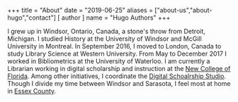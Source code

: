 +++
title = "About"
date = "2019-06-25"
aliases = ["about-us","about-hugo","contact"]
[ author ]
  name = "Hugo Authors"
+++

I grew up in Windsor, Ontario, Canada, a stone's throw from Detroit, Michigan. I studied History at the University of Windsor and McGill University in Montreal. In September 2016, I moved to London, Canada to study Library Science at Western University. From May to December 2017 I worked in Bibliometrics at the University of Waterloo. I am currently a Librarian working in digital scholarship and instruction at the [New College of Florida](https://www.ncf.edu/). Among other initiatives, I coordinate the [Digital Schoalrship Studio](https://dss.ncf.edu/main). Though I divide my time between Windsor and Sarasota, I feel most at home in [Essex County](https://www.google.com/maps/place/Essex+County,+ON,+Canada/data=!4m2!3m1!1s0x882fffea1fcd2cc3:0x4e2308cfe371ed1?sa=X&ved=2ahUKEwi5h8az7PjiAhWCylkKHZjZAOoQ8gEwFHoECA8QBA).

